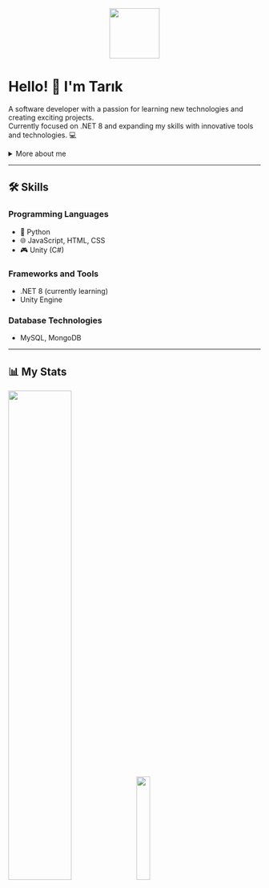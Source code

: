<div align="center">
  <img src="https://i.giphy.com/media/v1.Y2lkPTc5MGI3NjExZmx5dmg1OGN2d3l4eG5xam52bXFha3lxM2szNmEwa2F0c25sbmN1OSZlcD12MV9pbnRlcm5hbF9naWZfYnlfaWQmY3Q9Zw/JqmupuTVZYaQX5s094/giphy.gif" width="100"/>
</div>


# Hello! 👋 I'm Tarık

A software developer with a passion for learning new technologies and creating exciting projects.  
Currently focused on .NET 8 and expanding my skills with innovative tools and technologies. 💻

<details>
  <summary>More about me</summary>

- 🔭 **Currently Working On:** [GangChat](https://github.com/tkeremc/gangchat) - A project to build a real-time communication platform.  
- 🌱 **Currently Learning:** .NET 8 and diving deeper into backend development.  
- 💼 **Experience:** Python, JavaScript, Unity, C, C++, HTML, CSS.  
- 🎮 **Hobbies:** Game development and exploring innovations in the tech world.  
- 📫 **Contact Me:** [LinkedIn](https://www.linkedin.com/in/tar%C4%B1k-kerem-%C3%A7ifciba%C5%9F%C4%B1-86398030b/) | [Email](mailto:tkeremc@outlook.com)

</details>

---


## 🛠️ Skills

### **Programming Languages**
- 🐍 Python
- 🌐 JavaScript, HTML, CSS
- 🎮 Unity (C#)

### **Frameworks and Tools**
- .NET 8 (currently learning)    
- Unity Engine  

### **Database Technologies**
- MySQL, MongoDB

---

## 📊 My Stats
<!--
![tkeremc's GitHub stats](https://github-readme-stats.vercel.app/api?username=tkeremc&show_icons=true&theme=tokyonight)
[![Top Langs](https://github-readme-stats.vercel.app/api/top-langs/?username=tkeremc&theme=tokyonight)](https://github.com/anuraghazra/github-readme-stats)
-->
<a href="https://github.com/tkeremc"><img width="50%" src="https://github-readme-stats.vercel.app/api?username=tkeremc&theme=radical&title_color=ff3068?"></a>
<a href="https://github.com/tkeremc"><img width="23%" src="https://github-readme-stats.vercel.app/api/top-langs/?username=tkeremc&theme=tokyonight"></a>

